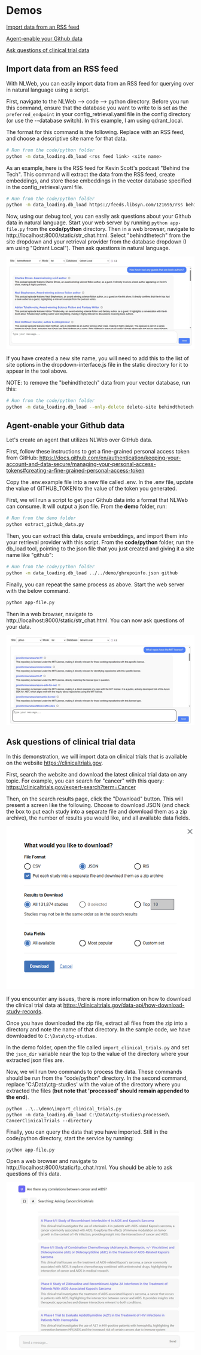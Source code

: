 # Demos

[Import data from an RSS feed](#import-data-from-an-rss-feed)

[Agent-enable your Github data](#agent-enable-your-github-data)

[Ask questions of clinical trial data](#ask-questions-of-clinical-trial-data)

## Import data from an RSS feed
With NLWeb, you can easily import data from an RSS feed for querying over in natural language using a script.  

First, navigate to the NLWeb --> code --> python directory.  Before you run this command, ensure that the database you want to write to is set as the `preferred_endpoint` in your config_retrieval.yaml file in the config directory (or use the --database switch). In this example, I am using qdrant_local.  

The format for this command is the following.  Replace with an RSS feed, and choose a descriptive site name for that data.   
```sh
# Run from the code/python folder
python -m data_loading.db_load <rss feed link> <site name> 
```

As an example, here is the RSS feed for Kevin Scott's podcast "Behind the Tech".  This command will extract the data from the RSS feed, create embeddings, and store those embeddings in the vector database specified in the config_retrieval.yaml file.  
```sh
# Run from the code/python folder
python -m data_loading.db_load https://feeds.libsyn.com/121695/rss behindthetech
```

Now, using our debug tool, you can easily ask questions about your Github data in natural language.  Start your web server by running `python app-file.py` from the **code/python** directory.  Then in a web browser, navigate to http://localhost:8000/static/str_chat.html.  Select "behindthetech" from the site dropdown and your retrieval provider from the database dropdown (I am using "Qdrant Local").  Then ask questions in natural language.  

!["Screenshot showing a chat interface with a question 'Has Kevin had any guests that are book authors?' and a list of podcast authors returned"](img/bookauthors.jpg)

If you have created a new site name, you will need to add this to the list of site options in the dropdown-interface.js file in the static directory for it to appear in the tool above.  

NOTE: to remove the "behindthetech" data from your vector database, run this:
```sh
# Run from the code/python folder
python -m data_loading.db_load --only-delete delete-site behindthetech
```


## Agent-enable your Github data
Let's create an agent that utilizes NLWeb over GitHub data.  

First, follow these instructions to get a fine-grained personal access token from GitHub: https://docs.github.com/en/authentication/keeping-your-account-and-data-secure/managing-your-personal-access-tokens#creating-a-fine-grained-personal-access-token 

Copy the .env.example file into a new file called .env.  In the .env file, update the value of GITHUB_TOKEN to the value of the token you generated.  

First, we will run a script to get your Github data into a format that NLWeb can consume.  It will output a json file.  From the **demo** folder, run:
```sh
# Run from the demo folder
python extract_github_data.py
```

Then, you can extract this data, create embeddings, and import them into your retrieval provider with this script.  From the **code/python** folder, run the db_load tool, pointing to the json file that you just created and giving it a site name like "github":
```sh
# Run from the code/python folder
python -m data_loading.db_load ../../demo/ghrepoinfo.json github
```

Finally, you can repeat the same process as above.  Start the web server with the below command.
```sh
python app-file.py
```

Then in a web browser, navigate to http://localhost:8000/static/str_chat.html.  You can now ask questions of your data. 

!["Screenshot showing a chat interface with a question 'What repos have the MIT license?' and a list of code repositories returned"](img/github.jpg)


## Ask questions of clinical trial data
In this demonstration, we will import data on clinical trials that is available on the website https://clinicaltrials.gov.  

First, search the website and download the latest clinical trial data on any topic.  For example, you can search for "cancer" with this query: https://clinicaltrials.gov/expert-search?term=Cancer 

Then, on the search results page, click the "Download" button.  This will present a screen like the following.  Choose to download JSON (and check the box to put each study into a separate file and download them as a zip archive), the number of results you would like, and all available data fields.  

![Download Options](img/download-options.png)

If you encounter any issues, there is more information on how to download the clinical trial data at https://clinicaltrials.gov/data-api/how-download-study-records.  

Once you have downloaded the zip file, extract all files from the zip into a directory and note the name of that directory.  In the sample code, we have downloaded to `C:\Data\ctg-studies`.  

In the demo folder, open the file called `import_clinical_trials.py` and set the `json_dir` variable near the top to the value of the directory where your extracted json files are.  

Now, we will run two commands to process the data.  These commands should be run from the "code/python" directory.  In the second command, replace 'C:\Data\ctg-studies' with the value of the directory where you extracted the files (**but note that 'processed' should remain appended to the end**).  

```
python ..\..\demo\import_clinical_trials.py
python -m data_loading.db_load C:\Data\ctg-studies\processed\ CancerClinicalTrials --directory
```

Finally, you can query the data that you have imported.  Still in the code/python directory, start the service by running:

```
python app-file.py
```

Open a web browser and navigate to http://localhost:8000/static/fp_chat.html.  You should be able to ask questions of this data.  

![Cancer Questions](img/cancerquestions.jpg)
